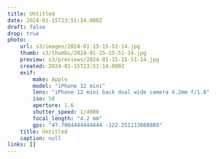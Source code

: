 ```yaml
---
title: Untitled
date: 2024-01-15T23:51:14.000Z
draft: false
drop: true
photo:
    url: s3/images/2024-01-15-15-51-14.jpg
    thumb: s3/thumbs/2024-01-15-15-51-14.jpg
    preview: s3/previews/2024-01-15-15-51-14.jpg
    created: 2024-01-15T23:51:14.000Z
    exif:
        make: Apple
        model: "iPhone 12 mini"
        lens: "iPhone 12 mini back dual wide camera 4.2mm f/1.6"
        iso: 50
        aperture: 1.6
        shutter_speed: 1/4000
        focal_length: "4.2 mm"
        gps: "47.7084444444444 -122.251113888889"
    title: Untitled
    caption: null
links: []
---
```


